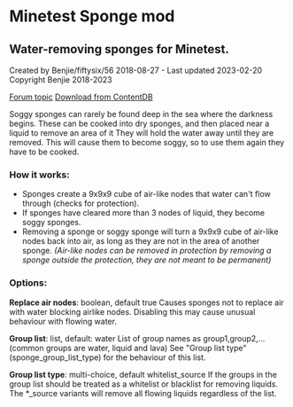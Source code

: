 # Minetest Sponge mod
## Water-removing sponges for Minetest.

Created by Benjie/fiftysix/56 2018-08-27 - Last updated 2023-02-20
Copyright Benjie 2018-2023

[Forum topic](https://forum.minetest.net/viewtopic.php?f=9&t=20729)
[Download from ContentDB](https://content.minetest.net/packages/FiftySix/sponge/)

Soggy sponges can rarely be found deep in the sea where the darkness begins.
These can be cooked into dry sponges, and then placed near a liquid to remove an area of it
They will hold the water away until they are removed.
This will cause them to become soggy, so to use them again they have to be cooked.

### How it works:
* Sponges create a 9x9x9 cube of air-like nodes that water can't flow through (checks for protection).
* If sponges have cleared more than 3 nodes of liquid, they become soggy sponges.
* Removing a sponge or soggy sponge will turn a 9x9x9 cube of air-like nodes back into air, as long as they are not in the area of another sponge.
*(Air-like nodes can be removed in protection by removing a sponge outside the protection, they are not meant to be permanent)*

### Options:
**Replace air nodes**: boolean, default true
Causes sponges not to replace air with water blocking airlike nodes. Disabling this may cause unusual behaviour with flowing water.

**Group list**: list, default: water
List of group names as group1,group2,... (common groups are water, liquid and lava)
See "Group list type" (sponge_group_list_type) for the behaviour of this list.

**Group list type**: multi-choice, default whitelist_source
If the groups in the group list should be treated as a whitelist or blacklist for removing liquids.
The *_source variants will remove all flowing liquids regardless of the list.
